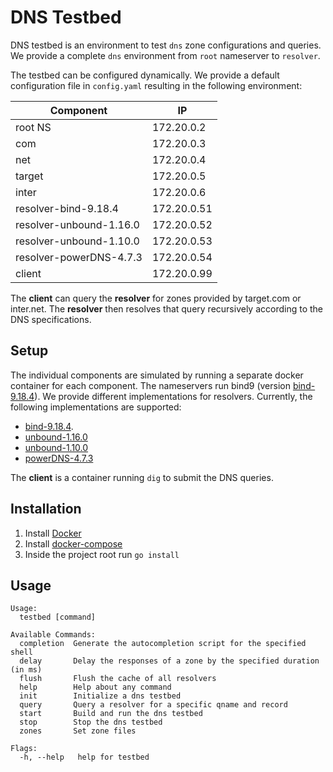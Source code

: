 
# DNS Testbed
DNS testbed is an environment to test `dns` zone configurations and queries. We provide a complete `dns` environment from `root` nameserver to `resolver`. 

The testbed can be configured dynamically. We provide a default configuration file in `config.yaml` resulting in the following environment:

| Component	                  | IP			       |	
|-----------------------------|-------------|
| root NS	                    | 172.20.0.2  |
| com			                 | 172.20.0.3  |
| net			                      | 172.20.0.4  |
| target		                    | 172.20.0.5  |
| inter			                    | 172.20.0.6  |
| resolver-bind-9.18.4		      | 172.20.0.51 |
| resolver-unbound-1.16.0		   | 172.20.0.52 |
| resolver-unbound-1.10.0		   | 172.20.0.53 |
| resolver-powerDNS-4.7.3		   | 172.20.0.54 |
| client		                    | 172.20.0.99  |

The **client** can query the **resolver** for zones provided by target.com or inter.net. The **resolver** then resolves that query recursively according to the DNS specifications.

## Setup
The individual components are simulated by running a separate docker container for each component. The nameservers run bind9 (version [bind-9.18.4](https://bind9.readthedocs.io/en/v9_18_4/notes.html)). We provide different implementations for resolvers. Currently, the following implementations are supported:

* [bind-9.18.4](https://bind9.readthedocs.io/en/v9_18_4/notes.html).
* [unbound-1.16.0](https://www.nlnetlabs.nl/news/2022/Jun/02/unbound-1.16.0-released/)
* [unbound-1.10.0](https://www.nlnetlabs.nl/news/2020/Feb/20/unbound-1.10.0-released/)
* [powerDNS-4.7.3](https://docs.powerdns.com/recursor/changelog/4.7.html#change-4.7.3)

The **client** is a container running `dig`  to submit the DNS queries.

## Installation
1. Install [Docker](https://docs.docker.com/get-docker/)
2. Install [docker-compose](https://docs.docker.com/compose/install/linux/)
3. Inside the project root run `go install`
## Usage
```
Usage:
  testbed [command]

Available Commands:
  completion  Generate the autocompletion script for the specified shell
  delay       Delay the responses of a zone by the specified duration (in ms)
  flush       Flush the cache of all resolvers
  help        Help about any command
  init        Initialize a dns testbed
  query       Query a resolver for a specific qname and record
  start       Build and run the dns testbed
  stop        Stop the dns testbed
  zones       Set zone files

Flags:
  -h, --help   help for testbed


